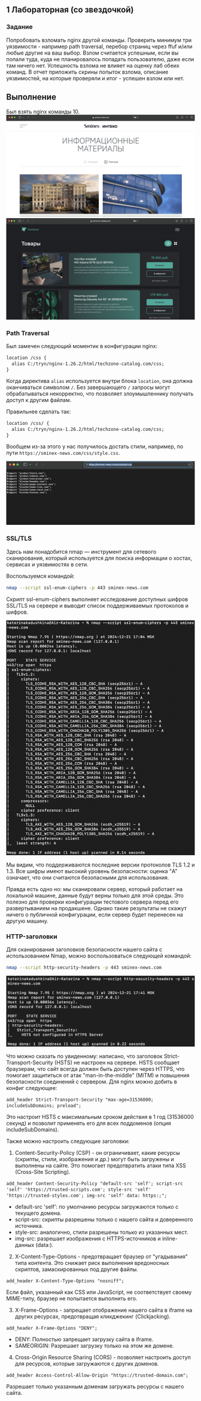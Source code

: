 ## 1 Лабораторная (со звездочкой)

### Задание

Попробовать взломать nginx другой команды. Проверить минимум три уязвимости - например path traversal, перебор страниц через ffuf и/или любые другие на ваш выбор.
Взлом считается успешным, если вы попали туда, куда не планировалось попадать пользователю, даже если там ничего нет. Успешность взлома не влияет на оценку лаб обеих команд. 
В отчет приложить скрины попыток взлома, описание уязвимостей, на которые проверяли и итог - успешен взлом или нет.


## Выполнение
Был взять nginx команды 10.
![](1.png)
![](2.png)

### Path Traversal
Был замечен следующий моментик в конфигурации nginx:
```nginx
location /css {
  alias C:/tryn/nginx-1.26.2/html/techzone-catalog.com/css;
}
```

Когда директива ```alias``` используется внутри блока ```location```, она должна оканчиваться символом ```/```. Без завершающего ```/``` запросы могут обрабатываться некорректно, что позволяет злоумышленнику получать доступ к другим файлам.

Правильнее сделать так:
```nginx
location /css/ {
  alias C:/tryn/nginx-1.26.2/html/techzone-catalog.com/css;
}
```

Вообщем из-за этого у нас получилось достать стили, например, по пути ```https://sminex-news.com/css/style.css```.

![](3.png)


### SSL/TLS
Здесь нам понадобится nmap — инструмент для сетевого сканирования, который используется для поиска информации о хостах, сервисах и уязвимостях в сети. 

Воспользуемся командой: 
```bash
nmap --script ssl-enum-ciphers -p 443 sminex-news.com
```

Скрипт ssl-enum-ciphers выполняет исследование доступных шифров SSL/TLS на сервере и выводит список поддерживаемых протоколов и шифров.

![](4.png)

Мы видим, что поддерживаются последние версии протоколов TLS 1.2 и 1.3. Все шифры имеют высокий уровень безопасности: оценка "A" означает, что они считаются безопасными для использования.

Правда есть одно но: мы сканировали сервер, который работает на локальной машине, данные будут верны только для этой среды. Это полезно для проверки конфигурации тестового сервера перед его развертыванием на продакшене. Однако такие результаты не скажут ничего о публичной конфигурации, если сервер будет перенесен на другую машину.


### HTTP-заголовки
Для сканирования заголовков безопасности нашего сайта с использованием Nmap, можно воспользоваться следующей командой:
```bash
nmap --script http-security-headers -p 443 sminex-news.com
```
![](5.png)

Что можно сказать по увиденному: написано, что заголовок Strict-Transport-Security (HSTS) не настроен на сервере. HSTS сообщает браузерам, что сайт всегда должен быть доступен через HTTPS, что помогает защититься от атак "man-in-the-middle" (MITM) и повышения безопасности соединений с сервером. Для nginx можно добить в конфиг следующее:
```nginx
add_header Strict-Transport-Security "max-age=31536000; includeSubDomains; preload";
```
Это настроит HSTS с максимальным сроком действия в 1 год (31536000 секунд) и позволит применять его для всех поддоменов (опция includeSubDomains).

Также можно настроить следующие заголовки:
1. Content-Security-Policy (CSP) - он ограничивает, какие ресурсы (скрипты, стили, изображения и др.) могут быть загружены и выполнены на сайте. Это помогает предотвратить атаки типа XSS (Cross-Site Scripting).
```nginx
add_header Content-Security-Policy "default-src 'self'; script-src 'self' 'https://trusted-scripts.com'; style-src 'self' 'https://trusted-styles.com'; img-src 'self' data: https:;";
```
- default-src 'self': по умолчанию ресурсы загружаются только с текущего домена.
- script-src: скрипты разрешены только с нашего сайта и доверенного источника.
- style-src: аналогично, стили разрешены только из указанных мест.
- img-src: разрешает изображения с HTTPS-источников и inline-данных (data:).

2. X-Content-Type-Options - предотвращает браузер от "угадывания" типа контента. Это снижает риск выполнения вредоносных скриптов, замаскированных под другие файлы.
```nginx
add_header X-Content-Type-Options "nosniff";
```
Если файл, указанный как CSS или JavaScript, не соответствует своему MIME-типу, браузер не попытается выполнить его.

3. X-Frame-Options - запрещает отображение нашего сайта в iframe на других ресурсах, предотвращая кликджекинг (Clickjacking).
```nginx
add_header X-Frame-Options "DENY";
```
- DENY: Полностью запрещает загрузку сайта в iframe.
- SAMEORIGIN: Разрешает загрузку только на этом же домене.

4. Cross-Origin Resource Sharing (CORS) - позволяет настроить доступ для ресурсов, которые загружаются с других доменов.
```nginx
add_header Access-Control-Allow-Origin "https://trusted-domain.com";
```
Разрешает только указанным доменам загружать ресурсы с нашего сайта.
